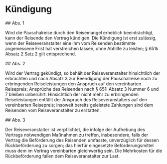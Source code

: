 # Kündigung



\#\# Abs. 1

 Wird die Pauschalreise durch den Reisemangel erheblich beeinträchtigt, kann der Reisende den Vertrag kündigen. Die Kündigung ist erst zulässig, wenn der Reiseveranstalter eine ihm vom Reisenden bestimmte angemessene Frist hat verstreichen lassen, ohne Abhilfe zu leisten; § 651k Absatz 2 Satz 2 gilt entsprechend.

\#\# Abs. 2

 Wird der Vertrag gekündigt, so behält der Reiseveranstalter hinsichtlich der erbrachten und nach Absatz 3 zur Beendigung der Pauschalreise noch zu erbringenden Reiseleistungen den Anspruch auf den vereinbarten Reisepreis; Ansprüche des Reisenden nach § 651i Absatz 3 Nummer 6 und 7 bleiben unberührt. Hinsichtlich der nicht mehr zu erbringenden Reiseleistungen entfällt der Anspruch des Reiseveranstalters auf den vereinbarten Reisepreis; insoweit bereits geleistete Zahlungen sind dem Reisenden vom Reiseveranstalter zu erstatten.

\#\# Abs. 3

 Der Reiseveranstalter ist verpflichtet, die infolge der Aufhebung des Vertrags notwendigen Maßnahmen zu treffen, insbesondere, falls der Vertrag die Beförderung des Reisenden umfasste, unverzüglich für dessen Rückbeförderung zu sorgen; das hierfür eingesetzte Beförderungsmittel muss dem im Vertrag vereinbarten gleichwertig sein. Die Mehrkosten für die Rückbeförderung fallen dem Reiseveranstalter zur Last. 

